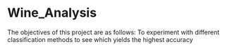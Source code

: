 # Wine_Analysis
The objectives of this project are as follows: To experiment with different classification  methods to see which yields the highest accuracy
